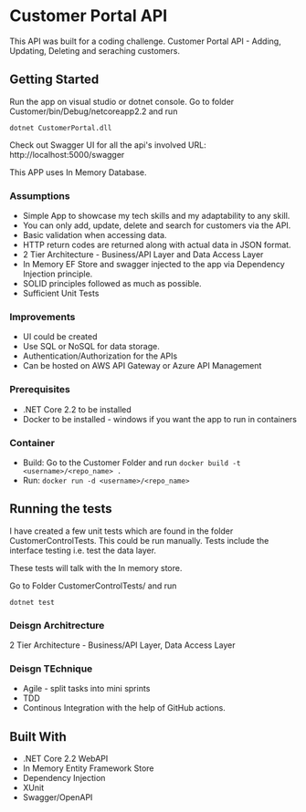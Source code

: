 # Customer Portal API

This API was built for a coding challenge. Customer Portal API - Adding, Updating, Deleting and seraching customers.

## Getting Started

Run the app on visual studio or dotnet console.
Go to folder Customer/bin/Debug/netcoreapp2.2 
and run 
```
dotnet CustomerPortal.dll
```
Check out Swagger UI for all the api's involved
URL: http://localhost:5000/swagger

This APP uses In Memory Database.

### Assumptions

* Simple App to showcase my tech skills and my adaptability to any skill.
* You can only add, update, delete and search for customers via the API.
* Basic validation when accessing data.
* HTTP return codes are returned along with actual data in JSON format.
* 2 Tier Architecture - Business/API Layer and Data Access Layer
* In Memory EF Store and swagger injected to the app via Dependency Injection principle.
* SOLID principles followed as much as possible.
* Sufficient Unit Tests

### Improvements

* UI could be created
* Use SQL or NoSQL for data storage.
* Authentication/Authorization for the APIs
* Can be hosted on AWS API Gateway or Azure API Management

### Prerequisites

* .NET Core 2.2 to be installed
* Docker to be installed - windows if you want the app to run in containers

### Container

* Build: Go to the Customer Folder and run ```docker build -t <username>/<repo_name> .```
* Run: ```docker run -d <username>/<repo_name>```

## Running the tests

I have created a few unit tests which are found in the folder CustomerControlTests. This could be run manually. Tests include the interface testing i.e. test the data layer. 

These tests will talk with the In memory store.

Go to Folder CustomerControlTests/ and run
```
dotnet test
```


### Deisgn Architrecture

2 Tier Architecture - Business/API Layer, Data Access Layer

### Deisgn TEchnique

* Agile - split tasks into mini sprints
* TDD
* Continous Integration with the help of GitHub actions.

## Built With

* .NET Core 2.2 WebAPI
* In Memory Entity Framework Store
* Dependency Injection
* XUnit
* Swagger/OpenAPI
